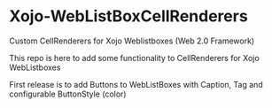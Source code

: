 # Xojo-WebListBoxCellRenderers
Custom CellRenderers for Xojo Weblistboxes (Web 2.0 Framework)

This repo is here to add some functionality to CellRenderers for Xojo WebListboxes

First release is to add Buttons to WebListBoxes with Caption, Tag and configurable ButtonStyle (color)
